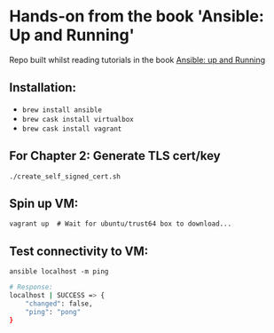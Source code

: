 Hands-on from the book 'Ansible: Up and Running'
================================================

Repo built whilst reading tutorials in the book [Ansible: up and Running](http://shop.oreilly.com/product/0636920035626.do)

## Installation:

* `brew install ansible`
* `brew cask install virtualbox`
* `brew cask install vagrant`

## For Chapter 2: Generate TLS cert/key

`./create_self_signed_cert.sh`

## Spin up VM:

`vagrant up  # Wait for ubuntu/trust64 box to download...`

## Test connectivity to VM:

`ansible localhost -m ping`

```sh
# Response:
localhost | SUCCESS => {
    "changed": false,
    "ping": "pong"
}
```
